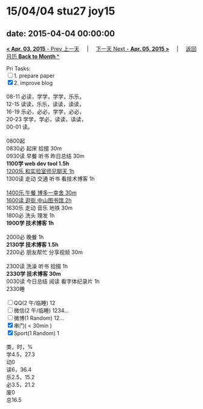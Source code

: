 # 15/04/04 stu27 joy15

date: 2015-04-04 00:00:00
---
[**< Apr. 03, 2015** - Prev 上一天](/lifelogs/2015/04/d03.md) &nbsp; &nbsp; | &nbsp; &nbsp; [下一天 Next - **Apr. 05, 2015 >**](/lifelogs/2015/04/d05.md) &nbsp; &nbsp; |  &nbsp; &nbsp; [返回月历 **Back to Month ^**](/lifelogs/2015/04/index.md)
<br/><div>Pri Tasks:<br/><input type="checkbox" />1. prepare paper</div><div><input type="checkbox" checked="true" />2. improve blog</div><div><div><br/></div>08-11 必读，学学，学学，乐乐，</div><div>12-15 读读，乐乐，读读，读读，<br/>16-19 乐必，必必，学学，必必，<br/>20-23 学学，学必，读读，读读，<div>00-01 读。</div><div><br/></div>0800起</div><div>0830必 起床 拾掇 30m<br/>0930读 早餐 听书 昨日总结 30m</div><div><b>1100学 web dev tool 1.5h</b></div><div><u>1200乐 和实验室师兄聊天 1h</u></div><div>1300读 走动 交通 听书 看技术博客 1h</div><div><div><br/></div><u>1400乐 午餐 博多一幸舍 30m</u></div><div><u>1600读 逛街 中山图书馆 2h</u></div><div>1630乐 走动 音乐 地铁 30m</div><div>1800必 洗头 理发 1h</div><div><b>1900学 技术博客 1h</b></div><div><div><br/></div><div>2000必 晚餐 1h</div><b>2130学 技术博客 1.5h</b><div>2200必 朋友帮忙 分享视频 30m</div><div><br/></div>2300读 洗澡 听书 拾掇 1h</div><div><b>2330学 技术博客 30m</b><br/>0030读 今日总结 阅读 看字体纪录片 1h</div><div>2330睡</div><div><br/></div><div><input type="checkbox" />QQ(2 午/临睡) 12<br/><input type="checkbox" />微信(2 午/临睡) 1234…<br/><input type="checkbox" />微博(1 Random) 12…</div><div><input type="checkbox" checked="true" />串门( < 30min ) </div><div><input type="checkbox" checked="true" />Sport(1 Random) 1<br/><div><br/></div>类，时，%<br/>学4.5，27.3<br/>动0<br/>读6，36.4<br/>乐2.5，15.2<br/>必3.5，21.2<br/>废0<br/>总16.5</div>
